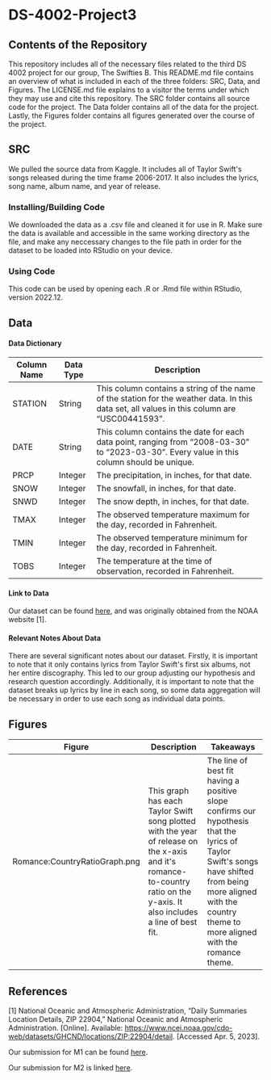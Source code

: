 # DS-4002-Project3

## Contents of the Repository

This repository includes all of the necessary files related to the third DS 4002 project for our group, The Swifties B. This README.md file contains an overview of what is included in each of the three folders: SRC, Data, and Figures. The LICENSE.md file explains to a visitor the terms under which they may use and cite this repository. The SRC folder contains all source code for the project. The Data folder contains all of the data for the project. Lastly, the Figures folder contains all figures generated over the course of the project.

## SRC

We pulled the source data from Kaggle. It includes all of Taylor Swift's songs released during the time frame 2006-2017. It also includes the lyrics, song name, album name, and year of release.

### Installing/Building Code

We downloaded the data as a .csv file and cleaned it for use in R. Make sure the data is available and accessible in the same working directory as the file, and make any neccessary changes to the file path in order for the dataset to be loaded into RStudio on your device.

### Using Code

This code can be used by opening each .R or .Rmd file within RStudio, version 2022.12.

## Data

#### Data Dictionary

| Column Name | Data Type   | Description |
| ----------- | ----------- | ----------- |
| STATION     | String      | This column contains a string of the name of the station for the weather data. In this data set, all values in this column are “USC00441593”. |
| DATE        | String      | This column contains the date for each data point, ranging from “2008-03-30” to “2023-03-30”. Every value in this column should be unique. |
| PRCP        | Integer     | The precipitation, in inches, for that date. |
| SNOW        | Integer     | The snowfall, in inches, for that date. |
| SNWD        | Integer     | The snow depth, in inches, for that date. |
| TMAX        | Integer     | The observed temperature maximum for the day, recorded in Fahrenheit. |
| TMIN        | Integer     | The observed temperature minimum for the day, recorded in Fahrenheit. |
| TOBS        | Integer     | The temperature at the time of observation, recorded in Fahrenheit. |

#### Link to Data

Our dataset can be found [here](https://drive.google.com/file/d/1W32Mw8LcvxuTWM0gqHaSRfgvCCmPkCu0/view?usp=sharing), and was originally obtained from the NOAA website [1].

#### Relevant Notes About Data

There are several significant notes about our dataset. Firstly, it is important to note that it only contains lyrics from Taylor Swift's first six albums, not her entire discography. This led to our group adjusting our hypothesis and research question accordingly. Additionally, it is important to note that the dataset breaks up lyrics by line in each song, so some data aggregation will be necessary in order to use each song as individual data points.

## Figures 

| Figure      | Description | Takeaways   |
| ----------- | ----------- | ----------- |
| Romance:CountryRatioGraph.png| This graph has each Taylor Swift song plotted with the year of release on the x-axis and it's romance-to-country ratio on the y-axis. It also includes a line of best fit.| The line of best fit having a positive slope confirms our hypothesis that the lyrics of Taylor Swift's songs have shifted from being more aligned with the country theme to more aligned with the romance theme. |

## References

[1] National Oceanic and Atmospheric Administration, “Daily Summaries Location Details, ZIP 22904,” National Oceanic and Atmospheric Administration. [Online]. Available: https://www.ncei.noaa.gov/cdo-web/datasets/GHCND/locations/ZIP:22904/detail. [Accessed Apr. 5, 2023].

Our submission for M1 can be found [here](https://docs.google.com/document/d/1KtRkGcfcuY3WumVRNYGSjXVEUWk6gJ7HTOci15iLDM8/edit?usp=sharing).

Our submission for M2 is linked [here](https://docs.google.com/document/d/1_bvMRtwMolEkX2z_-Z1ZTqJKe3f7xxGh91NO3DkRolE/edit?usp=sharing).
